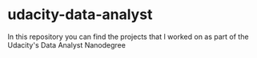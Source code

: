 # udacity-data-analyst

In this repository you can find the projects that I worked on as part of the Udacity's Data Analyst Nanodegree
